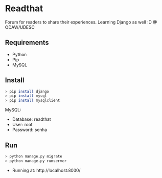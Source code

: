 # Readthat
Forum for readers to share their experiences. Learning Django as well :D
@ ODAW/UDESC

## Requirements

- Python
- Pip
- MySQL

## Install

``` bash
> pip install django
> pip install mysql
> pip install mysqlclient
```
MySQL:
- Database: readthat
- User: root
- Password: senha

## Run
``` bash
> python manage.py migrate
> python manage.py runserver
```

- Running at: http://localhost:8000/
